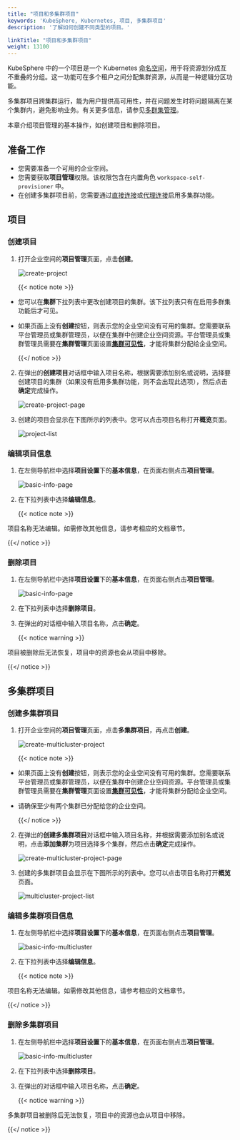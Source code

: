 ```yaml
---
title: "项目和多集群项目"
keywords: 'KubeSphere, Kubernetes, 项目, 多集群项目'
description: '了解如何创建不同类型的项目。'

linkTitle: "项目和多集群项目"
weight: 13100
---
```


KubeSphere 中的一个项目是一个 Kubernetes [命名空间](https://kubernetes.io/zh/docs/concepts/overview/working-with-objects/namespaces/)，用于将资源划分成互不重叠的分组。这一功能可在多个租户之间分配集群资源，从而是一种逻辑分区功能。

多集群项目跨集群运行，能为用户提供高可用性，并在问题发生时将问题隔离在某个集群内，避免影响业务。有关更多信息，请参见[多群集管理](../../multicluster-management/)。

本章介绍项目管理的基本操作，如创建项目和删除项目。

## 准备工作

- 您需要准备一个可用的企业空间。
- 您需要获取**项目管理**权限。该权限包含在内置角色 `workspace-self-provisioner` 中。
- 在创建多集群项目前，您需要通过[直接连接](../../multicluster-management/enable-multicluster/direct-connection/)或[代理连接](../../multicluster-management/enable-multicluster/agent-connection/)启用多集群功能。

## 项目

### 创建项目

1. 打开企业空间的**项目管理**页面，点击**创建**。

    ![create-project](/images/docs/zh-cn/project-admin/create-project.jpg)

    {{< notice note >}}

- 您可以在**集群**下拉列表中更改创建项目的集群。该下拉列表只有在启用多群集功能后才可见。

- 如果页面上没有**创建**按钮，则表示您的企业空间没有可用的集群。您需要联系平台管理员或集群管理员，以便在集群中创建企业空间资源。平台管理员或集群管理员需要在**集群管理**页面设置[**集群可见性**](../../cluster-administration/cluster-settings/cluster-visibility-and-authorization/)，才能将集群分配给企业空间。

    {{</ notice >}}

2. 在弹出的**创建项目**对话框中输入项目名称，根据需要添加别名或说明，选择要创建项目的集群（如果没有启用多集群功能，则不会出现此选项），然后点击**确定**完成操作。

    ![create-project-page](/images/docs/zh-cn/project-admin/create-project-page.jpg)

3. 创建的项目会显示在下图所示的列表中。您可以点击项目名称打开**概览**页面。

    ![project-list](/images/docs/zh-cn/project-admin/project-list.jpg)

### 编辑项目信息

1. 在左侧导航栏中选择**项目设置**下的**基本信息**，在页面右侧点击**项目管理**。

    ![basic-info-page](/images/docs/zh-cn/project-admin/basic-info-page.jpg)

2. 在下拉列表中选择**编辑信息**。

    {{< notice note >}}

项目名称无法编辑。如需修改其他信息，请参考相应的文档章节。

{{</ notice >}}

### 删除项目

1. 在左侧导航栏中选择**项目设置**下的**基本信息**，在页面右侧点击**项目管理**。

    ![basic-info-page](/images/docs/zh-cn/project-admin/basic-info-page.jpg)

2. 在下拉列表中选择**删除项目**。

3. 在弹出的对话框中输入项目名称，点击**确定**。

    {{< notice warning >}}

项目被删除后无法恢复，项目中的资源也会从项目中移除。

{{</ notice >}}

## 多集群项目

### 创建多集群项目

1. 打开企业空间的**项目管理**页面，点击**多集群项目**，再点击**创建**。

    ![create-multicluster-project](/images/docs/zh-cn/project-admin/create-multicluster-project.jpg)

    {{< notice note >}}

- 如果页面上没有**创建**按钮，则表示您的企业空间没有可用的集群。您需要联系平台管理员或集群管理员，以便在集群中创建企业空间资源。平台管理员或集群管理员需要在**集群管理**页面设置[**集群可见性**](../../cluster-administration/cluster-settings/cluster-visibility-and-authorization/)，才能将集群分配给企业空间。
- 请确保至少有两个集群已分配给您的企业空间。

    {{</ notice >}}

2. 在弹出的**创建多集群项目**对话框中输入项目名称，并根据需要添加别名或说明，点击**添加集群**为项目选择多个集群，然后点击**确定**完成操作。

    ![create-multicluster-project-page](/images/docs/zh-cn/project-admin/create-multicluster-project-page.jpg)

3. 创建的多集群项目会显示在下图所示的列表中。您可以点击项目名称打开**概览**页面。

    ![multicluster-project-list](/images/docs/zh-cn/project-admin/multicluster-project-list.jpg)

### 编辑多集群项目信息

1. 在左侧导航栏中选择**项目设置**下的**基本信息**，在页面右侧点击**项目管理**。

    ![basic-info-multicluster](/images/docs/zh-cn/project-admin/basic-info-multicluster.jpg)

2. 在下拉列表中选择**编辑信息**。

    {{< notice note >}}

项目名称无法编辑。如需修改其他信息，请参考相应的文档章节。

{{</ notice >}}

### 删除多集群项目

1. 在左侧导航栏中选择**项目设置**下的**基本信息**，在页面右侧点击**项目管理**。

    ![basic-info-multicluster](/images/docs/zh-cn/project-admin/basic-info-multicluster.jpg)

2. 在下拉列表中选择**删除项目**。

3. 在弹出的对话框中输入项目名称，点击**确定**。

    {{< notice warning >}}

多集群项目被删除后无法恢复，项目中的资源也会从项目中移除。

{{</ notice >}}
